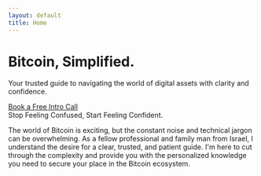 ```yaml
---
layout: default
title: Home
---
```


<div class="hero">
  <h1>Bitcoin, Simplified.</h1>
  <p class="tagline">Your trusted guide to navigating the world of digital assets with clarity and confidence.</p>
  <a href="{{ '/services.html' | relative_url }}" class="cta-button">Book a Free Intro Call</a>
</div>

<div class="home-content">
  Stop Feeling Confused, Start Feeling Confident. <br>

  The world of Bitcoin is exciting, but the constant noise and technical jargon can be overwhelming. As a fellow professional and family man from Israel, I understand the desire for a clear, trusted, and patient guide. I'm here to cut through the complexity and provide you with the personalized knowledge you need to secure your place in the Bitcoin ecosystem.
</div>
